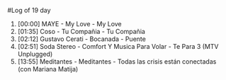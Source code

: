 #Log of 19 day

1. [00:00] MAYE - My Love - My Love
1. [01:35] Coso - Tu Compañia - Tu Compañia
1. [02:12] Gustavo Cerati - Bocanada - Puente
1. [02:51] Soda Stereo - Comfort Y Musica Para Volar - Te Para 3 (MTV Unplugged)
1. [13:55] Meditantes - Meditantes - Todas las crisis están conectadas (con Mariana Matija)
